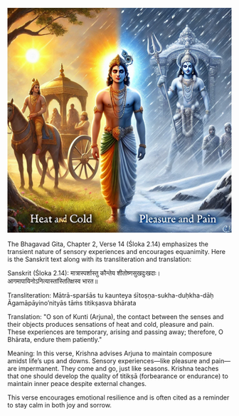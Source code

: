 
![png](../images/shlok_2_14.webp)


The Bhagavad Gita, Chapter 2, Verse 14 (Śloka 2.14) emphasizes the transient nature of sensory experiences and encourages equanimity. Here is the Sanskrit text along with its transliteration and translation:

Sanskrit (Śloka 2.14):
मात्रास्पर्शास्तु कौन्तेय शीतोष्णसुखदुःखदाः।
आगमापायिनोऽनित्यास्तांस्तितिक्षस्व भारत॥

Transliteration:
Mātrā-sparśās tu kaunteya śītoṣṇa-sukha-duḥkha-dāḥ
Āgamāpāyino’nityās tāṁs titikṣasva bhārata

Translation:
"O son of Kunti (Arjuna), the contact between the senses and their objects produces sensations of heat and cold, pleasure and pain. These experiences are temporary, arising and passing away; therefore, O Bhārata, endure them patiently."

Meaning:
In this verse, Krishna advises Arjuna to maintain composure amidst life’s ups and downs. Sensory experiences—like pleasure and pain—are impermanent. They come and go, just like seasons. Krishna teaches that one should develop the quality of titikṣā (forbearance or endurance) to maintain inner peace despite external changes.

This verse encourages emotional resilience and is often cited as a reminder to stay calm in both joy and sorrow.
